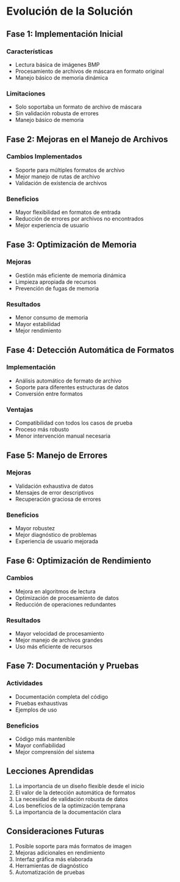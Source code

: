 # Evolución de la Solución

## Fase 1: Implementación Inicial

### Características
- Lectura básica de imágenes BMP
- Procesamiento de archivos de máscara en formato original
- Manejo básico de memoria dinámica

### Limitaciones
- Solo soportaba un formato de archivo de máscara
- Sin validación robusta de errores
- Manejo básico de memoria

## Fase 2: Mejoras en el Manejo de Archivos

### Cambios Implementados
- Soporte para múltiples formatos de archivo
- Mejor manejo de rutas de archivo
- Validación de existencia de archivos

### Beneficios
- Mayor flexibilidad en formatos de entrada
- Reducción de errores por archivos no encontrados
- Mejor experiencia de usuario

## Fase 3: Optimización de Memoria

### Mejoras
- Gestión más eficiente de memoria dinámica
- Limpieza apropiada de recursos
- Prevención de fugas de memoria

### Resultados
- Menor consumo de memoria
- Mayor estabilidad
- Mejor rendimiento

## Fase 4: Detección Automática de Formatos

### Implementación
- Análisis automático de formato de archivo
- Soporte para diferentes estructuras de datos
- Conversión entre formatos

### Ventajas
- Compatibilidad con todos los casos de prueba
- Proceso más robusto
- Menor intervención manual necesaria

## Fase 5: Manejo de Errores

### Mejoras
- Validación exhaustiva de datos
- Mensajes de error descriptivos
- Recuperación graciosa de errores

### Beneficios
- Mayor robustez
- Mejor diagnóstico de problemas
- Experiencia de usuario mejorada

## Fase 6: Optimización de Rendimiento

### Cambios
- Mejora en algoritmos de lectura
- Optimización de procesamiento de datos
- Reducción de operaciones redundantes

### Resultados
- Mayor velocidad de procesamiento
- Mejor manejo de archivos grandes
- Uso más eficiente de recursos

## Fase 7: Documentación y Pruebas

### Actividades
- Documentación completa del código
- Pruebas exhaustivas
- Ejemplos de uso

### Beneficios
- Código más mantenible
- Mayor confiabilidad
- Mejor comprensión del sistema

## Lecciones Aprendidas

1. La importancia de un diseño flexible desde el inicio
2. El valor de la detección automática de formatos
3. La necesidad de validación robusta de datos
4. Los beneficios de la optimización temprana
5. La importancia de la documentación clara

## Consideraciones Futuras

1. Posible soporte para más formatos de imagen
2. Mejoras adicionales en rendimiento
3. Interfaz gráfica más elaborada
4. Herramientas de diagnóstico
5. Automatización de pruebas 